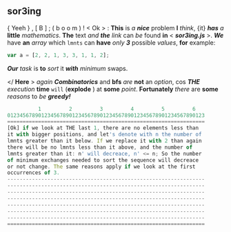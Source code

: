 ## sor3ing
{ Yeeh } , [ B ] ; ( b o o m ) ! < Ok > : **This** is *a* ***nice***
problem **I** *think*, {it} ***has*** *a* **little** *mathematics*.
**The** text *and* ***the*** *link* can *be* found **in** 
< ***sor3ing.js*** >. ***We*** have **an** *array* which ``lmnts`` 
can **have** *only* ***3*** possible *values*, **for** example:
```JavaScript
var a = [2, 2, 1, 3, 3, 1, 1, 2];
```
***Our*** *task* is **to** *sort* it ***with*** *minimum* swaps.

</ **Here** > *again* ***Combinatorics*** and **bfs** *are* **not** an
*option*, cos ***THE*** *execution* **time** ``will`` (**explode** ) at
**some** *point*. **Fortunately** *there* are **some** *reasons* to
*be* ***greedy!***

```JavaScript
          1         2         3         4         5         6
0123456789012345678901234567890123456789012345678901234567890123
================================================================
[Ok] if we look at THE last 1, there are no elements less than
it with bigger positions, and let's denote with n the number of
lmnts greater than it below. If we replace it with 2 than again
there will be no lmnts less than it above, and the number of
lmnts greater than it: n' will decreace, n' <= n; So the number 
of minimum exchanges needed to sort the sequence will decreace 
or not change. The same reasons apply if we look at the first 
occurrences of 3.
----------------------------------------------------------------
----------------------------------------------------------------
----------------------------------------------------------------
----------------------------------------------------------------
----------------------------------------------------------------
----------------------------------------------------------------
----------------------------------------------------------------
================================================================
````````
